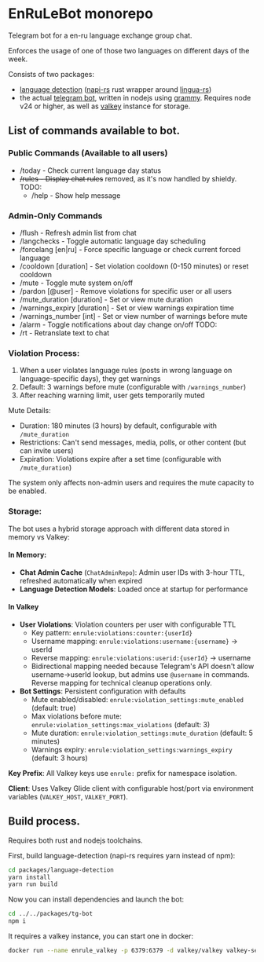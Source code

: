 # EnRuLeBot monorepo

Telegram bot for a en-ru language exchange group chat.

Enforces the usage of one of those two languages on different days of the week.

Consists of two packages:
- [language detection](./packages/language-detection/) ([napi-rs](https://napi.rs/) 
  rust wrapper around [lingua-rs](https://github.com/pemistahl/lingua-rs))
- the actual [telegram bot](./packages/tg-bot/), written in nodejs using
  [grammy](https://grammy.dev/). Requires node v24 or higher, as well as 
  [valkey](https://valkey.io/) instance for storage.

## List of commands available to bot.

###  Public Commands (Available to all users)

  - /today - Check current language day status
- ~~/rules - Display chat rules~~ removed, as it's now handled by shieldy.
    TODO:
  - /help - Show help message

### Admin-Only Commands

  - /flush - Refresh admin list from chat
  - /langchecks - Toggle automatic language day scheduling
  - /forcelang [en|ru] - Force specific language or check current forced language
  - /cooldown [duration] - Set violation cooldown (0-150 minutes) or reset cooldown
  - /mute - Toggle mute system on/off
  - /pardon [@user] - Remove violations for specific user or all users
  - /mute_duration [duration] - Set or view mute duration
  - /warnings_expiry [duration] - Set or view warnings expiration time
  - /warnings_number [int] - Set or view number of warnings before mute
  - /alarm - Toggle notifications about day change on/off
    TODO:
  - /rt <text> - Retranslate text to chat

### Violation Process:
  1. When a user violates language rules (posts in wrong language on language-specific days), they get warnings
  2. Default: 3 warnings before mute (configurable with `/warnings_number`)
  3. After reaching warning limit, user gets temporarily muted

  Mute Details:
  - Duration: 180 minutes (3 hours) by default, configurable with `/mute_duration`
  - Restrictions: Can't send messages, media, polls, or other content (but can invite users)
  - Expiration: Violations expire after a set time (configurable with `/mute_duration`)

  The system only affects non-admin users and requires the mute capacity to be enabled.

### Storage:

The bot uses a hybrid storage approach with different data stored in memory vs Valkey:

#### In Memory:
- **Chat Admin Cache** (`ChatAdminRepo`): Admin user IDs with 3-hour TTL, refreshed automatically when expired
- **Language Detection Models**: Loaded once at startup for performance

#### In Valkey
- **User Violations**: Violation counters per user with configurable TTL
  - Key pattern: `enrule:violations:counter:{userId}` 
  - Username mapping: `enrule:violations:username:{username}` → userId
  - Reverse mapping: `enrule:violations:userid:{userId}` → username
  - Bidirectional mapping needed because Telegram's API doesn't allow username→userId lookup, but admins use `@username` in commands. Reverse mapping for technical cleanup operations only.
- **Bot Settings**: Persistent configuration with defaults
  - Mute enabled/disabled: `enrule:violation_settings:mute_enabled` (default: true)
  - Max violations before mute: `enrule:violation_settings:max_violations` (default: 3)
  - Mute duration: `enrule:violation_settings:mute_duration` (default: 5 minutes)
  - Warnings expiry: `enrule:violation_settings:warnings_expiry` (default: 3 hours)

**Key Prefix**: All Valkey keys use `enrule:` prefix for namespace isolation.

**Client**: Uses Valkey Glide client with configurable host/port via environment variables (`VALKEY_HOST`, `VALKEY_PORT`).

## Build process.

Requires both rust and nodejs toolchains.

First, build language-detection (napi-rs requires yarn instead of npm):

```sh
cd packages/language-detection
yarn install
yarn run build
```

Now you can install dependencies and launch the bot:

```sh
cd ../../packages/tg-bot
npm i
```

It requires a valkey instance, you can start one in docker:
```sh
docker run --name enrule_valkey -p 6379:6379 -d valkey/valkey valkey-server --save 60 1 --loglevel warning
```